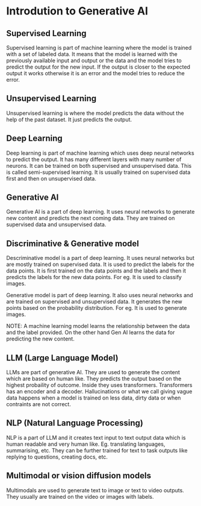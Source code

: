# Introdution to Generative AI

## Supervised Learning

Supervised learning is part of machine learning where the model is trained with a set of labeled data. It means that the model is learned with the previously available input and output or the data and the model tries to predict the output for the new input. If the output is closer to the expected output it works otherwise it is an error and the model tries to reduce the error.

## Unsupervised Learning

Unsupervised learning is where the model predicts the data without the help of the past dataset. It just predicts the output.

## Deep Learning

Deep learning is part of machine learning which uses deep neural networks to predict the output. It has many different layers with many number of neurons. It can be trained on both supervised and unsupervised data. This is called semi-supervised learning. It is usually trained on supervised data first and then on unsupervised data.

## Generative AI

Generative AI is a part of deep learning. It uses neural networks to generate new content and predicts the next coming data. They are trained on supervised data and unsupervised data.

## Discriminative & Generative model

Descriminative model is a part of deep learning. It uses neural networks but are mostly trained on supervised data. It is used to predict the labels for the data points. It is first trained on the data points and the labels and then it predicts the labels for the new data points. For eg. It is used to classify images.

Generative model is part of deep learning. It also uses neural networks and are trained on supervised and unsupervised data. It generates the new points based on the probability distribution. For eg. It is used to generate images.

NOTE: A machine learning model learns the relationship between the data and the label provided. On the other hand Gen AI learns the data for predicting the new content.

## LLM (Large Language Model)

LLMs are part of generative AI. They are used to generate the content which are based on human like. They predicts the output based on the highest probaility of outcome. Inside they uses transformers. Transformers has an encoder and a decoder. Hallucinations or what we call giving vague data happens when a model is trained on less data, dirty data or when contraints are not correct.

## NLP (Natural Language Processing)

NLP is a part of LLM and it creates text input to text output data which is human readable and very human like. Eg. translating languages, summarising, etc. They can be further trained for text to task outputs like replying to questions, creating docs, etc.

## Multimodal or vision diffusion models

Multimodals are used to generate text to image or text to video outputs. They usually are trained on the video or images with labels.
